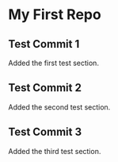 # My First Repo

## Test Commit 1
Added the first test section.

## Test Commit 2
Added the second test section.

## Test Commit 3
Added the third test section.
